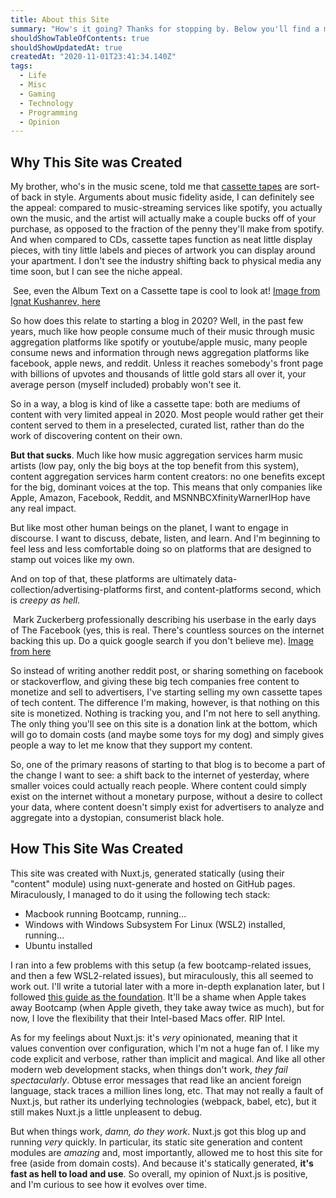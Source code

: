 ```yaml
---
title: About this Site
summary: "How's it going? Thanks for stopping by. Below you'll find a meta blog post about this site, why it was created, how it was created, and what kind of content you'll expect to find."
shouldShowTableOfContents: true
shouldShowUpdatedAt: true
createdAt: "2020-11-01T23:41:34.140Z"
tags: 
  - Life
  - Misc
  - Gaming
  - Technology
  - Programming
  - Opinion
---
```


## Why This Site was Created
My brother, who's in the music scene, told me that [cassette tapes](https://en.wikipedia.org/wiki/Cassette_tape) are sort-of back in style. Arguments about music fidelity aside, I can definitely see the appeal: compared to music-streaming services like spotify, you actually own the music, and the artist will actually make a couple bucks off of your purchase, as opposed to the fraction of the penny they'll make from spotify. And when compared to CDs, cassette tapes function as neat little display pieces, with tiny little labels and pieces of artwork you can display around your apartment. I don't see the industry shifting back to physical media any time soon, but I can see the niche appeal. 

<div class="imageContainer">
  <img class="limitedMedium" :src="'/tapess.jpg'" />
    <span class="titleImageCaption">See, even the Album Text on a Cassette tape is cool to look at! <a href="https://unsplash.com/photos/0TKmh-MCg0A">Image from Ignat Kushanrev, here</a></span>
</div>

So how does this relate to starting a blog in 2020? Well, in the past few years, much like how people consume much of their music through music aggregation platforms like spotify or youtube/apple music, many people consume news and information through news aggregation platforms like facebook, apple news, and reddit. Unless it reaches somebody's front page with billions of upvotes and thousands of little gold stars all over it, your average person (myself included) probably won't see it. 

So in a way, a blog is kind of like a cassette tape: both are mediums of content with very limited appeal in 2020. Most people would rather get their content served to them in a preselected, curated list, rather than do the work of discovering content on their own.

**But that sucks**. Much like how music aggregation services harm music artists (low pay, only the big boys at the top benefit from this system), content aggregation services harm content creators: no one benefits except for the big, dominant voices at the top. This means that only companies like Apple, Amazon, Facebook, Reddit, and MSNNBCXfinityWarnerIHop have any real impact. 

But like most other human beings on the planet, I want to engage in discourse. I want to discuss, debate, listen, and learn. And I'm beginning to feel less and less comfortable doing so on platforms that are designed to stamp out voices like my own. 

And on top of that, these platforms are ultimately data-collection/advertising-platforms first, and content-platforms second, which is *creepy as hell*.

<div class="imageContainer">
  <img class="limitedMedium" :src="'/zuck_fb.jpg'" />
    <span class="titleImageCaption">Mark Zuckerberg professionally describing his userbase in the early days of The Facebook (yes, this is real. There's countless sources on the internet backing this up. Do a quick google search if you don't believe me). <a href="https://medium.com/@stevejennings1/were-not-dumb-fucks-mark-1bf63983dd0">Image from here</a></span>
</div>


So instead of writing another reddit post, or sharing something on facebook or stackoverflow, and giving these big tech companies free content to monetize and sell to advertisers, I've starting selling my own cassette tapes of tech content. The difference I'm making, however, is that nothing on this site is monetized. Nothing is tracking you, and I'm not here to sell anything. The only thing you'll see on this site is a donation link at the bottom, which will go to domain costs (and maybe some toys for my dog) and simply gives people a way to let me know that they support my content.

So, one of the primary reasons of starting to that blog is to become a part of the change I want to see: a shift back to the internet of yesterday, where smaller voices could actually reach people. Where content could simply exist on the internet without a monetary purpose, without a desire to collect your data, where content doesn't simply exist for advertisers to analyze and aggregate into a dystopian, consumerist black hole. 

## How This Site Was Created
This site was created with Nuxt.js, generated statically (using their "content" module) using nuxt-generate and hosted on GitHub pages. Miraculously, I managed to do it using the following tech stack:
- Macbook running Bootcamp, running...
- Windows with Windows Subsystem For Linux (WSL2) installed, running...
- Ubuntu installed

I ran into a few problems with this setup (a few bootcamp-related issues, and then a few WSL2-related issues), but miraculously, this all seemed to work out. I'll write a tutorial later with a more in-depth explanation later, but I followed [this guide as the foundation](https://nuxtjs.org/blog/creating-blog-with-nuxt-content/). It'll be a shame when Apple takes away Bootcamp (when Apple giveth, they take away twice as much), but for now, I love the flexibility that their Intel-based Macs offer. RIP Intel.

As for my feelings about Nuxt.js: it's *very* opinionated, meaning that it values convention over configuration, which I'm not a huge fan of. I like my code explicit and verbose, rather than implicit and magical. And like all other modern web development stacks, when things don't work, *they fail spectacularly*. Obtuse error messages that read like an ancient foreign language, stack traces a million lines long, etc. That may not really a fault of Nuxt.js, but rather its underlying technologies (webpack, babel, etc), but it still makes Nuxt.js a little unpleasent to debug.

But when things work, *damn, do they work*. Nuxt.js got this blog up and running *very* quickly. In particular, its static site generation and content modules are *amazing* and, most importantly, allowed me to host this site for free (aside from domain costs). And because it's statically generated, **it's fast as hell to load and use**. So overall, my opinion of Nuxt.js is positive, and I'm curious to see how it evolves over time.